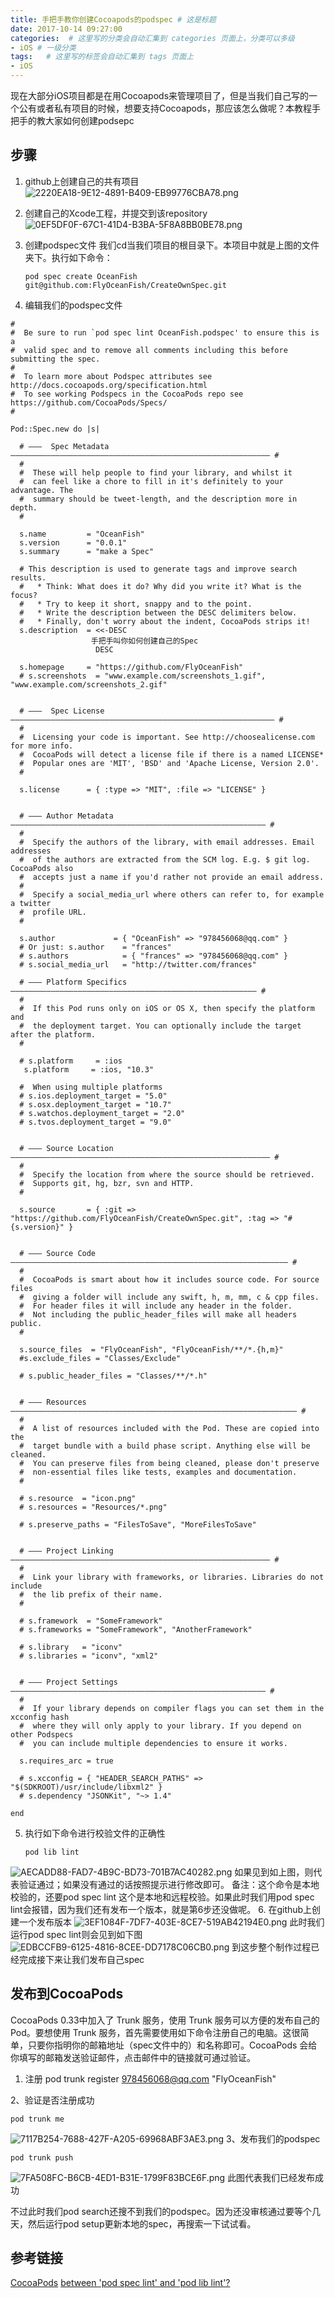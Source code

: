```yaml
---
title: 手把手教你创建Cocoapods的podspec # 这是标题
date: 2017-10-14 09:27:00
categories:  # 这里写的分类会自动汇集到 categories 页面上，分类可以多级
- iOS # 一级分类
tags:   # 这里写的标签会自动汇集到 tags 页面上
- iOS
---
```

现在大部分iOS项目都是在用Cocoapods来管理项目了，但是当我们自己写的一个公有或者私有项目的时候，想要支持Cocoapods，那应该怎么做呢？本教程手把手的教大家如何创建podsepc
## 步骤
1. github上创建自己的共有项目
![2220EA18-9E12-4891-B409-EB99776CBA78.png](http://upload-images.jianshu.io/upload_images/6644906-af82c503463a2495.png?imageMogr2/auto-orient/strip%7CimageView2/2/w/1240)
2.  创建自己的Xcode工程，并提交到该repository
![0EF5DF0F-67C1-41D4-B3BA-5F8A8BB0BE78.png](http://upload-images.jianshu.io/upload_images/6644906-b677f02da468d7cb.png?imageMogr2/auto-orient/strip%7CimageView2/2/w/1240)
3. 创建podspec文件
我们cd当我们项目的根目录下。本项目中就是上图的文件夹下。执行如下命令：

       pod spec create OceanFish git@github.com:FlyOceanFish/CreateOwnSpec.git
4. 编辑我们的podspec文件

````
#
#  Be sure to run `pod spec lint OceanFish.podspec' to ensure this is a
#  valid spec and to remove all comments including this before submitting the spec.
#
#  To learn more about Podspec attributes see http://docs.cocoapods.org/specification.html
#  To see working Podspecs in the CocoaPods repo see https://github.com/CocoaPods/Specs/
#

Pod::Spec.new do |s|

  # ―――  Spec Metadata  ―――――――――――――――――――――――――――――――――――――――――――――――――――――――――― #
  #
  #  These will help people to find your library, and whilst it
  #  can feel like a chore to fill in it's definitely to your advantage. The
  #  summary should be tweet-length, and the description more in depth.
  #

  s.name         = "OceanFish"
  s.version      = "0.0.1"
  s.summary      = "make a Spec"

  # This description is used to generate tags and improve search results.
  #   * Think: What does it do? Why did you write it? What is the focus?
  #   * Try to keep it short, snappy and to the point.
  #   * Write the description between the DESC delimiters below.
  #   * Finally, don't worry about the indent, CocoaPods strips it!
  s.description  = <<-DESC
                  手把手叫你如何创建自己的Spec
                   DESC

  s.homepage     = "https://github.com/FlyOceanFish"
  # s.screenshots  = "www.example.com/screenshots_1.gif", "www.example.com/screenshots_2.gif"


  # ―――  Spec License  ――――――――――――――――――――――――――――――――――――――――――――――――――――――――――― #
  #
  #  Licensing your code is important. See http://choosealicense.com for more info.
  #  CocoaPods will detect a license file if there is a named LICENSE*
  #  Popular ones are 'MIT', 'BSD' and 'Apache License, Version 2.0'.
  #

  s.license      = { :type => "MIT", :file => "LICENSE" }


  # ――― Author Metadata  ――――――――――――――――――――――――――――――――――――――――――――――――――――――――― #
  #
  #  Specify the authors of the library, with email addresses. Email addresses
  #  of the authors are extracted from the SCM log. E.g. $ git log. CocoaPods also
  #  accepts just a name if you'd rather not provide an email address.
  #
  #  Specify a social_media_url where others can refer to, for example a twitter
  #  profile URL.
  #

  s.author             = { "OceanFish" => "978456068@qq.com" }
  # Or just: s.author    = "frances"
  # s.authors            = { "frances" => "978456068@qq.com" }
  # s.social_media_url   = "http://twitter.com/frances"

  # ――― Platform Specifics ――――――――――――――――――――――――――――――――――――――――――――――――――――――― #
  #
  #  If this Pod runs only on iOS or OS X, then specify the platform and
  #  the deployment target. You can optionally include the target after the platform.
  #

  # s.platform     = :ios
   s.platform     = :ios, "10.3"

  #  When using multiple platforms
  # s.ios.deployment_target = "5.0"
  # s.osx.deployment_target = "10.7"
  # s.watchos.deployment_target = "2.0"
  # s.tvos.deployment_target = "9.0"


  # ――― Source Location ―――――――――――――――――――――――――――――――――――――――――――――――――――――――――― #
  #
  #  Specify the location from where the source should be retrieved.
  #  Supports git, hg, bzr, svn and HTTP.
  #

  s.source       = { :git => "https://github.com/FlyOceanFish/CreateOwnSpec.git", :tag => "#{s.version}" }


  # ――― Source Code ―――――――――――――――――――――――――――――――――――――――――――――――――――――――――――――― #
  #
  #  CocoaPods is smart about how it includes source code. For source files
  #  giving a folder will include any swift, h, m, mm, c & cpp files.
  #  For header files it will include any header in the folder.
  #  Not including the public_header_files will make all headers public.
  #

  s.source_files  = "FlyOceanFish", "FlyOceanFish/**/*.{h,m}"
  #s.exclude_files = "Classes/Exclude"

  # s.public_header_files = "Classes/**/*.h"


  # ――― Resources ―――――――――――――――――――――――――――――――――――――――――――――――――――――――――――――――― #
  #
  #  A list of resources included with the Pod. These are copied into the
  #  target bundle with a build phase script. Anything else will be cleaned.
  #  You can preserve files from being cleaned, please don't preserve
  #  non-essential files like tests, examples and documentation.
  #

  # s.resource  = "icon.png"
  # s.resources = "Resources/*.png"

  # s.preserve_paths = "FilesToSave", "MoreFilesToSave"


  # ――― Project Linking ―――――――――――――――――――――――――――――――――――――――――――――――――――――――――― #
  #
  #  Link your library with frameworks, or libraries. Libraries do not include
  #  the lib prefix of their name.
  #

  # s.framework  = "SomeFramework"
  # s.frameworks = "SomeFramework", "AnotherFramework"

  # s.library   = "iconv"
  # s.libraries = "iconv", "xml2"


  # ――― Project Settings ――――――――――――――――――――――――――――――――――――――――――――――――――――――――― #
  #
  #  If your library depends on compiler flags you can set them in the xcconfig hash
  #  where they will only apply to your library. If you depend on other Podspecs
  #  you can include multiple dependencies to ensure it works.

  s.requires_arc = true

  # s.xcconfig = { "HEADER_SEARCH_PATHS" => "$(SDKROOT)/usr/include/libxml2" }
  # s.dependency "JSONKit", "~> 1.4"

end

````
5.  执行如下命令进行校验文件的正确性

        pod lib lint

![AECADD88-FAD7-4B9C-BD73-701B7AC40282.png](http://upload-images.jianshu.io/upload_images/6644906-8ee99362e9e96299.png?imageMogr2/auto-orient/strip%7CimageView2/2/w/1240)
如果见到如上图，则代表验证通过；如果没有通过的话按照提示进行修改即可。
备注：这个命令是本地校验的，还要pod spec lint 这个是本地和远程校验。如果此时我们用pod spec lint会报错，因为我们还有发布一个版本，就是第6步还没做呢。
6. 在github上创建一个发布版本
![3EF1084F-7DF7-403E-8CE7-519AB42194E0.png](http://upload-images.jianshu.io/upload_images/6644906-d8d193f003b2720b.png?imageMogr2/auto-orient/strip%7CimageView2/2/w/1240)
此时我们运行pod spec lint则会见到如下图
![EDBCCFB9-6125-4816-8CEE-DD7178C06CB0.png](http://upload-images.jianshu.io/upload_images/6644906-e7ff39a2608266f9.png?imageMogr2/auto-orient/strip%7CimageView2/2/w/1240)
到这步整个制作过程已经完成接下来让我们发布自己spec
## 发布到CocoaPods
CocoaPods 0.33中加入了 Trunk 服务，使用 Trunk 服务可以方便的发布自己的Pod。要想使用 Trunk 服务，首先需要使用如下命令注册自己的电脑。这很简单，只要你指明你的邮箱地址（spec文件中的）和名称即可。CocoaPods 会给你填写的邮箱发送验证邮件，点击邮件中的链接就可通过验证。
1. 注册
    pod trunk register 978456068@qq.com "FlyOceanFish"

2、验证是否注册成功

    pod trunk me

![7117B254-7688-427F-A205-69968ABF3AE3.png](http://upload-images.jianshu.io/upload_images/6644906-1c0e9356bacb2005.png?imageMogr2/auto-orient/strip%7CimageView2/2/w/1240)
3、发布我们的podspec

    pod trunk push
![7FA508FC-B6CB-4ED1-B31E-1799F83BCE6F.png](http://upload-images.jianshu.io/upload_images/6644906-870e654c65f46478.png?imageMogr2/auto-orient/strip%7CimageView2/2/w/1240)
此图代表我们已经发布成功

不过此时我们pod search还搜不到我们的podspec。因为还没审核通过要等个几天，然后运行pod setup更新本地的spec，再搜索一下试试看。

## 参考链接
[CocoaPods](https://guides.cocoapods.org/using/index.html)
[between 'pod spec lint' and 'pod lib lint'?](https://stackoverflow.com/questions/32304421/whats-the-difference-between-pod-spec-lint-and-pod-lib-lint)
